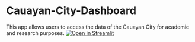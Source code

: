 # Cauayan-City-Dashboard
 This app allows users to access the data of the Cauayan City for academic and research purposes.
[![Open in Streamlit](https://static.streamlit.io/badges/streamlit_badge_black_white.svg)](https://cauayan-city-dash-board-by-rbmz.streamlit.app)
